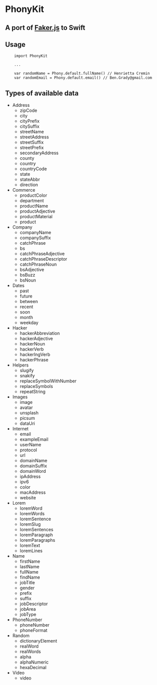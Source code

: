 # PhonyKit

## A port of [Faker.js](https://github.com/marak/Faker.js/) to Swift

## Usage

```
    import PhonyKit
    
    ...

    var randomName = Phony.default.fullName() // Henrietta Cremin
    var randomEmail = Phony.default.email() // Ben.Grady@gmail.com
```

## Types of available data
- Address
    - zipCode
    - city
    - cityPrefix
    - citySuffix
    - streetName
    - streetAddress
    - streetSuffix
    - streetPrefix
    - secondaryAddress
    - county
    - country
    - countryCode
    - state
    - stateAbbr
    - direction
- Commerce
    - productColor
    - department
    - productName
    - productAdjective
    - productMaterial
    - product
- Company
    - companyName
    - companySuffix
    - catchPhrase
    - bs
    - catchPhraseAdjective
    - catchPhraseDescriptor
    - catchPhraseNoun
    - bsAdjective
    - bsBuzz
    - bsNoun
- Dates
    - past
    - future
    - between
    - recent
    - soon
    - month
    - weekday
- Hacker
    - hackerAbbreviation
    - hackerAdjective
    - hackerNoun
    - hackerVerb
    - hackerIngVerb
    - hackerPhrase
- Helpers
    - slugify
    - snakify
    - replaceSymbolWithNumber
    - replaceSymbols
    - repeatString
- Images
    - image
    - avatar
    - unsplash
    - picsum
    - dataUri
- Internet
    - email
    - exampleEmail
    - userName
    - protocol
    - url
    - domainName
    - domainSuffix
    - domainWord
    - ipAddress
    - ipv6
    - color
    - macAddress
    - website
- Lorem
    - loremWord
    - loremWords
    - loremSentence
    - loremSlug
    - loremSentences
    - loremParagraph
    - loremParagraphs
    - loremText
    - loremLines
- Name
    - firstName
    - lastName
    - fullName
    - findName
    - jobTitle
    - gender
    - prefix
    - suffix
    - jobDescriptor
    - jobArea
    - jobType
- PhoneNumber
    - phoneNumber
    - phoneFormat
- Random
    - dictionaryElement
    - realWord
    - realWords
    - alpha
    - alphaNumeric
    - hexaDecimal
- Video
    - video
